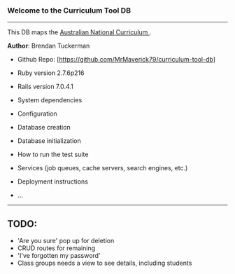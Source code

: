 ### Welcome to the Curriculum Tool DB ###

-----

This DB maps the [Australian National Curriculum ](https://australiancurriculum.edu.au/).

**Author**: Brendan Tuckerman

* Github Repo: [https://github.com/MrMaverick79/curriculum-tool-db]

* Ruby version 2.7.6p216

* Rails version 7.0.4.1

* System dependencies

* Configuration

* Database creation

* Database initialization

* How to run the test suite

* Services (job queues, cache servers, search engines, etc.)

* Deployment instructions

* ...

-----

## TODO: ##

* 'Are you sure' pop up for deletion
* CRUD routes for remaining
* 'I've forgotten my password'
* Class groups needs a view to see details, including students





